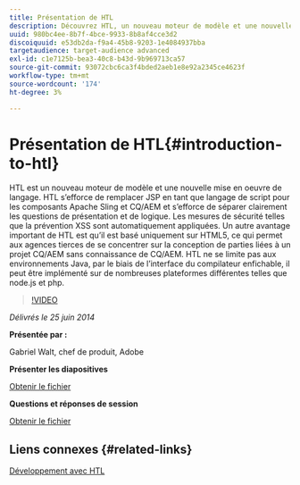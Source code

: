 ```yaml
---
title: Présentation de HTL
description: Découvrez HTL, un nouveau moteur de modèle et une nouvelle mise en oeuvre linguistique. HTL s’efforce de remplacer JSP en tant que langage de script pour les composants Apache Sling et CQ/AEM et s’efforce de séparer clairement les questions de présentation et de logique.
uuid: 980bc4ee-8b7f-4bce-9933-8b8af4cce3d2
discoiquuid: e53db2da-f9a4-45b8-9203-1e4084937bba
targetaudience: target-audience advanced
exl-id: c1e7125b-bea3-40c8-b43d-9b969713ca57
source-git-commit: 93072cbc6ca3f4bded2aeb1e8e92a2345ce4623f
workflow-type: tm+mt
source-wordcount: '174'
ht-degree: 3%

---
```


# Présentation de HTL{#introduction-to-htl}

HTL est un nouveau moteur de modèle et une nouvelle mise en oeuvre de langage. HTL s’efforce de remplacer JSP en tant que langage de script pour les composants Apache Sling et CQ/AEM et s’efforce de séparer clairement les questions de présentation et de logique. Les mesures de sécurité telles que la prévention XSS sont automatiquement appliquées. Un autre avantage important de HTL est qu’il est basé uniquement sur HTML5, ce qui permet aux agences tierces de se concentrer sur la conception de parties liées à un projet CQ/AEM sans connaissance de CQ/AEM. HTL ne se limite pas aux environnements Java, par le biais de l’interface du compilateur enfichable, il peut être implémenté sur de nombreuses plateformes différentes telles que node.js et php.

>[!VIDEO](https://video.tv.adobe.com/v/19504/?quality=9)

*Délivrés le 25 juin 2014*

**Présentée par :**

Gabriel Walt, chef de produit, Adobe

**Présenter les diapositives**

[Obtenir le fichier](assets/sightly-component-development.pdf)

**Questions et réponses de session**

[Obtenir le fichier](assets/introduction-to-sightly-q-as.pdf)

## Liens connexes {#related-links}

[Développement avec HTL](https://docs.adobe.com/docs/en/htl/overview.html?wcmmode=disabled)

<!--
[Get back to the Overview](https://helpx.adobe.com/experience-manager/kt/eseminars/gems/aem-index.html)
-->

